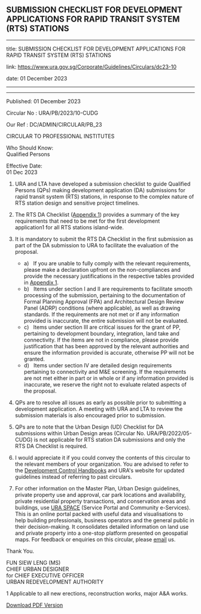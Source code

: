 ## SUBMISSION CHECKLIST FOR DEVELOPMENT APPLICATIONS FOR RAPID TRANSIT SYSTEM (RTS) STATIONS

---

title: SUBMISSION CHECKLIST FOR DEVELOPMENT APPLICATIONS FOR RAPID TRANSIT SYSTEM (RTS) STATIONS

link: https://www.ura.gov.sg/Corporate/Guidelines/Circulars/dc23-10

date: 01 December 2023

---

---

Published: 01 December 2023

Circular No : URA/PB/2023/10-CUDG

Our Ref : DC/ADMIN/CIRCULAR/PB_23

CIRCULAR TO PROFESSIONAL INSTITUTES

Who Should Know:  
Qualified Persons

Effective Date:  
01 Dec 2023

1.  URA and LTA have developed a submission checklist to guide Qualified Persons (QPs) making development application (DA) submissions for rapid transit system (RTS) stations, in response to the complex nature of RTS station design and sensitive project timelines.

2.  The RTS DA Checklist ([Appendix 1](https://www.ura.gov.sg-/media/A0A29501C6684CD7936544E03C5E9E87.ashx)) provides a summary of the key requirements that need to be met for the first development application1 for all RTS stations island-wide.

3.  It is mandatory to submit the RTS DA Checklist in the first submission as part of the DA submission to URA to facilitate the evaluation of the proposal.
    - a)   If you are unable to fully comply with the relevant requirements, please make a declaration upfront on the non-compliances and provide the necessary justifications in the respective tables provided in [Appendix 1](https://www.ura.gov.sg-/media/A0A29501C6684CD7936544E03C5E9E87.ashx).
    - b)   Items under section I and II are requirements to facilitate smooth processing of the submission, pertaining to the documentation of Formal Planning Approval (FPA) and Architectural Design Review Panel (ADRP) conditions (where applicable), as well as drawing standards. If the requirements are not met or if any information provided is inaccurate, the entire submission will not be evaluated.
    - c)   Items under section III are critical issues for the grant of PP, pertaining to development boundary, integration, land take and connectivity. If the items are not in compliance, please provide justification that has been approved by the relevant authorities and ensure the information provided is accurate, otherwise PP will not be granted.
    - d)   Items under section IV are detailed design requirements pertaining to connectivity and M&E screening. If the requirements are not met either in part or in whole or if any information provided is inaccurate, we reserve the right not to evaluate related aspects of the proposal.
  
4.  QPs are to resolve all issues as early as possible prior to submitting a development application. A meeting with URA and LTA to review the submission materials is also encouraged prior to submission.

5.  QPs are to note that the Urban Design (UD) Checklist for DA submissions within Urban Design areas (Circular No. URA/PB/2022/05-CUDG) is not applicable for RTS station DA submissions and only the RTS DA Checklist is required.

6.  I would appreciate it if you could convey the contents of this circular to the relevant members of your organization. You are advised to refer to the [Development Control Handbooks](https://www.ura.gov.sg/Corporate/Guidelines/Development-Control) and URA's website for updated guidelines instead of referring to past circulars.

7.  For other information on the Master Plan, Urban Design guidelines, private property use and approval, car park locations and availability, private residential property transactions, and conservation areas and buildings, use [URA SPACE](https://www.ura.gov.sg/maps/) (Service Portal and Community e-Services). This is an online portal packed with useful data and visualisations to help building professionals, business operators and the general public in their decision-making. It consolidates detailed information on land use and private property into a one-stop platform presented on geospatial maps. For feedback or enquiries on this circular, please [email](https://www.ura.gov.sg/feedbackWeb/contactus_feedback.jsp) us.

Thank You.

FUN SIEW LENG (MS)  
CHIEF URBAN DESIGNER  
for CHIEF EXECUTIVE OFFICER  
URBAN REDEVELOPMENT AUTHORITY


1 Applicable to all new erections, reconstruction works, major A&A works.

[Download PDF Version](https://www.ura.gov.sg/services/download_file.aspx?f={0E30B338-5A40-4CD7-A314-C262002F5601})
